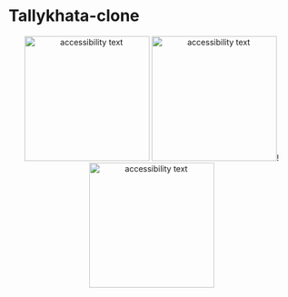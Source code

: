 # Tallykhata-clone

<p align="center">
    <img src="https://github.com/kawserahamed/Tallykhata-clone/assets/93905438/ac2b0e52-fa80-41a4-84ab-08f1c1e58307" width="220" alt="accessibility text">
   <img src="https://github.com/kawserahamed/Tallykhata-clone/assets/93905438/9dd21414-195f-40b3-83b1-290469c24b59" width="220" alt="accessibility text">!
   <img src="https://github.com/kawserahamed/Tallykhata-clone/assets/93905438/75d6254e-6bad-4b08-815c-a8aa29293b93)" width="220" alt="accessibility text">
 
</p> 
